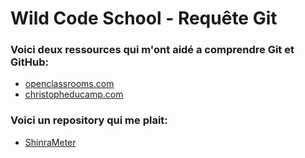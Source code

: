 # Wild Code School - Requête Git


### Voici deux ressources qui m'ont aidé a comprendre Git et GitHub:

- [openclassrooms.com](https://openclassrooms.com/courses/gerer-son-code-avec-git-et-github)
- [christopheducamp.com](https://www.christopheducamp.com/2013/12/15/github-pour-nuls-partie-1)


### Voici un repository qui me plait:
- [ShinraMeter](https://github.com/neowutran/ShinraMeter)

